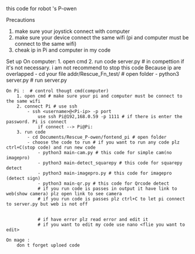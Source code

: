 this code for robot 's P-owen

Precautions
1. make sure your joystick connect with computer
2. make sure your device connect the same wifi (pi and computer must be connect to the same wifi)
3. cheak ip in Pi and computer in my code

Set up
    On computer:
        1. open cmd
        2. run code server.py # in compettion if it's not necessary. i am not recommend to stop this code Because ip are overlapped
            - cd your file addr/Rescue_Fn_test/ # open folder
            - python3 server.py  # run server.py

    On Pi :  # control thougt cmd(computer)
        1. open cmd # make sure your pi and computer must be connect to the same wifi
        2. connect Pi # use ssh
            - ssh <username>@<Pi-ip> -p port 
                use ssh Pi@192,168.0.59 -p 1111 # if there is enter the password. Pi is connect
                if connect --> Pi@Pi:
        3. run code
            - cd Documents/Rescue_P-owen/fontend_pi # open folder
            - choose the code to run # if you want to run any code plz ctrl+C(stop code) and run new code
                - python3 main-cam.py # this code for simple cam(no imagepro)
                - python3 main-detect_squarepy # this code for squarepy detect
                - python3 main-imagepro.py # this code for imagepro (detect sign)
                - python3 main-qr.py # this code for Qrcode detect
                # if you run code is passes in output it have link to web(show camera) plz open link to see camera
                # if you run code is passes plz ctrl+C to let pi connect to server.py but web is not off
                

                # if have error plz read error and edit it 
                # if you want to edit my code use nano <flie you want to edit>

    On mage :
        don t forget uploed code


 
